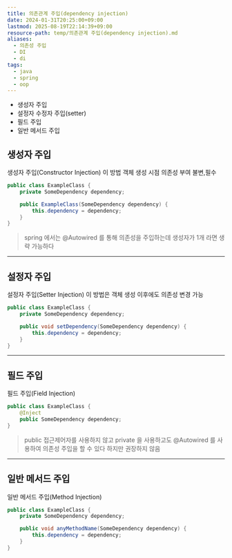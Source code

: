 ```yaml
---
title: 의존관계 주입(dependency injection)
date: 2024-01-31T20:25:00+09:00
lastmod: 2025-08-19T22:14:39+09:00
resource-path: temp/의존관계 주입(dependency injection).md
aliases:
  - 의존성 주입
  - DI
  - di
tags:
  - java
  - spring
  - oop
---
```

- 생성자 주입
- 설정자 수정자 주입(setter)
- 필드 주입
- 일반 메서드 주입


## 생성자 주입
생성자 주입(Constructor Injection) 이 방법 객체 생성 시점 의존성 부여
불변,필수

```java
public class ExampleClass {
    private SomeDependency dependency;

    public ExampleClass(SomeDependency dependency) {
        this.dependency = dependency;
    }
}
```

> spring 에서는 @Autowired 를 통해 의존성을 주입하는데
> 생성자가 1개 라면 생략 가능하다

---

## 설정자 주입
설정자 주입(Setter Injection) 이 방법은 객체 생성 이후에도 의존성 변경 가능

```java
public class ExampleClass {
    private SomeDependency dependency;

    public void setDependency(SomeDependency dependency) {
        this.dependency = dependency;
    }
}
```

---

## 필드 주입
필드 주입(Field Injection) 

```java
public class ExampleClass {
    @Inject
    public SomeDependency dependency;
}
```

> public 접근제어자를 사용하지 않고 private 을 사용하고도 @Autowired 를 사용하여 의존성 주입을 할 수 있다 하지만 권장하지 않음

---

## 일반 메서드 주입
일반 메서드 주입(Method Injection) 

```java
public class ExampleClass {
    private SomeDependency dependency;

    public void anyMethodName(SomeDependency dependency) {
        this.dependency = dependency;
    }
}
```